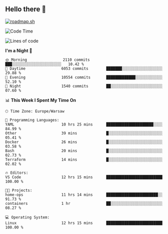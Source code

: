 ## Hello there 👋

[![roadmap.sh](https://roadmap.sh/card/wide/66979ceebf471856f5e911d3?variant=dark)](https://roadmap.sh)

<!--
**vrozaksen/vrozaksen** is a ✨ _special_ ✨ repository because its `README.md` (this file) appears on your GitHub profile.

Here are some ideas to get you started:

- 🔭 I’m currently working on ...
- 🌱 I’m currently learning ...
- 👯 I’m looking to collaborate on ...
- 🤔 I’m looking for help with ...
- 💬 Ask me about ...
- 📫 How to reach me: ...
- 😄 Pronouns: ...
- ⚡ Fun fact: ...
-->

<!--START_SECTION:waka-->
![Code Time](http://img.shields.io/badge/Code%20Time-28%20hrs%2045%20mins-blue)

![Lines of code](https://img.shields.io/badge/From%20Hello%20World%20I%27ve%20Written-1.3%20million%20lines%20of%20code-blue)

**I'm a Night 🦉** 

```text
🌞 Morning                2110 commits        ███░░░░░░░░░░░░░░░░░░░░░░   10.42 % 
🌆 Daytime                6053 commits        ███████░░░░░░░░░░░░░░░░░░   29.88 % 
🌃 Evening                10554 commits       █████████████░░░░░░░░░░░░   52.10 % 
🌙 Night                  1540 commits        ██░░░░░░░░░░░░░░░░░░░░░░░   07.60 % 
```


📊 **This Week I Spent My Time On** 

```text
🕑︎ Time Zone: Europe/Warsaw

💬 Programming Languages: 
YAML                     10 hrs 25 mins      █████████████████████░░░░   84.99 % 
Other                    39 mins             █░░░░░░░░░░░░░░░░░░░░░░░░   05.41 % 
Docker                   26 mins             █░░░░░░░░░░░░░░░░░░░░░░░░   03.58 % 
Bash                     20 mins             █░░░░░░░░░░░░░░░░░░░░░░░░   02.73 % 
Terraform                14 mins             █░░░░░░░░░░░░░░░░░░░░░░░░   02.02 % 

🔥 Editors: 
VS Code                  12 hrs 15 mins      █████████████████████████   100.00 % 

🐱‍💻 Projects: 
home-ops                 11 hrs 14 mins      ███████████████████████░░   91.73 % 
containers               1 hr                ██░░░░░░░░░░░░░░░░░░░░░░░   08.27 % 

💻 Operating System: 
Linux                    12 hrs 15 mins      █████████████████████████   100.00 % 
```


<!--END_SECTION:waka-->